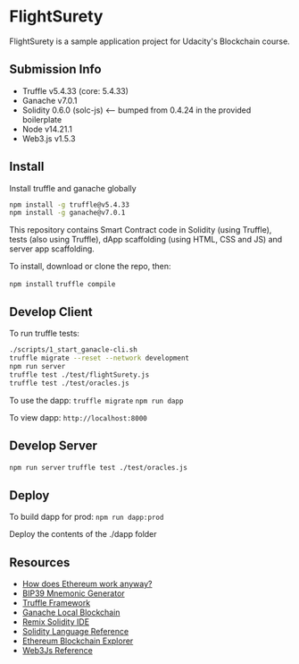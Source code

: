 # FlightSurety

FlightSurety is a sample application project for Udacity's Blockchain course.

## Submission Info
* Truffle v5.4.33 (core: 5.4.33)
* Ganache v7.0.1
* Solidity 0.6.0 (solc-js) <-- bumped from 0.4.24 in the provided boilerplate
* Node v14.21.1
* Web3.js v1.5.3

## Install

Install truffle and ganache globally
```bash
npm install -g truffle@v5.4.33
npm install -g ganache@v7.0.1
```

This repository contains Smart Contract code in Solidity (using Truffle), tests (also using Truffle), dApp scaffolding (using HTML, CSS and JS) and server app scaffolding.

To install, download or clone the repo, then:

`npm install`
`truffle compile`

## Develop Client

To run truffle tests:
```bash
./scripts/1_start_ganacle-cli.sh
truffle migrate --reset --network development
npm run server
truffle test ./test/flightSurety.js
truffle test ./test/oracles.js
```

To use the dapp:
`truffle migrate`
`npm run dapp`

To view dapp:
`http://localhost:8000`

## Develop Server

`npm run server`
`truffle test ./test/oracles.js`

## Deploy

To build dapp for prod:
`npm run dapp:prod`

Deploy the contents of the ./dapp folder


## Resources

* [How does Ethereum work anyway?](https://medium.com/@preethikasireddy/how-does-ethereum-work-anyway-22d1df506369)
* [BIP39 Mnemonic Generator](https://iancoleman.io/bip39/)
* [Truffle Framework](http://truffleframework.com/)
* [Ganache Local Blockchain](http://truffleframework.com/ganache/)
* [Remix Solidity IDE](https://remix.ethereum.org/)
* [Solidity Language Reference](http://solidity.readthedocs.io/en/v0.4.24/)
* [Ethereum Blockchain Explorer](https://etherscan.io/)
* [Web3Js Reference](https://github.com/ethereum/wiki/wiki/JavaScript-API)